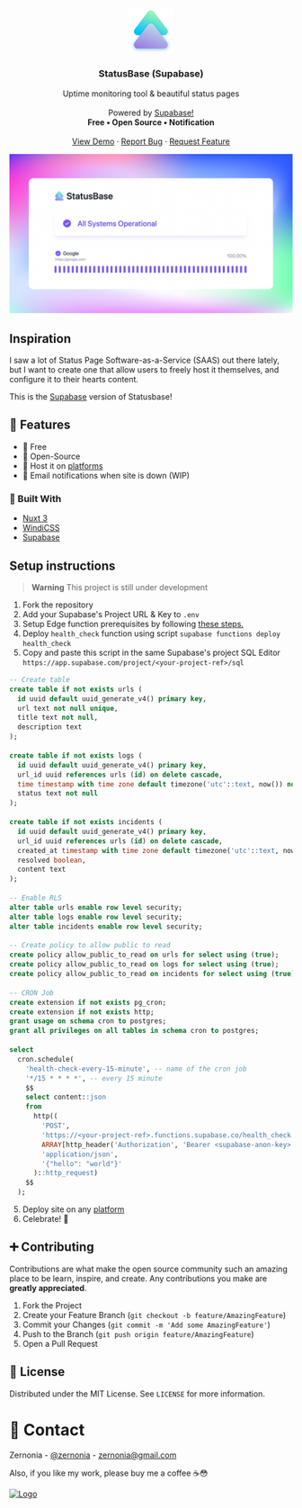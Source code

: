 <!-- PROJECT LOGO -->
<br />
<p align="center">
  <a href="https://github.com/status-base/statusbase-supabase">
    <img src="public/favicon.png" alt="Logo" width="80">
  </a>

  <h3 align="center">StatusBase (Supabase)</h3>

  <p align="center">
   Uptime monitoring tool & beautiful status pages <br><br> Powered by <a href="https://supabase.com/" target="_blank"> Supabase!</a>
    <br />
    <strong>Free • Open Source • Notification</strong>
    <br />
    <br />
    <a target="_blank" href="https://statusbase.vercel.app/">View Demo</a>
    ·
    <a target="_blank" href="https://github.com/status-base/statusbase-supabase/issues">Report Bug</a>
    ·
    <a target="_blank" href="https://github.com/status-base/statusbase-supabase/issues">Request Feature</a>
  </p>
</p>

![statusbase.vercel.app](public/og.png)

## Inspiration

I saw a lot of Status Page Software-as-a-Service (SAAS) out there lately, but I want to create one that allow users to freely host it themselves, and configure it to their hearts content.

This is the [Supabase](https://supabase.com) version of Statusbase!

## 🚀 Features

- 🤩 Free
- 📖 Open-Source
- 🚀 Host it on [platforms](https://v3.nuxtjs.org/guide/deploy/presets)
- 🔔 Email notifications when site is down (WIP)

### 🔨 Built With

- [Nuxt 3](https://v3.nuxtjs.org/)
- [WindiCSS](https://windicss.org/)
- [Supabase](https://supabase.com/)

## Setup instructions

> **Warning**
> This project is still under development

1. Fork the repository
2. Add your Supabase's Project URL & Key to `.env`
3. Setup Edge function prerequisites by following [these steps.](https://supabase.com/docs/guides/functions#prerequisites)
4. Deploy `health_check` function using script `supabase functions deploy health_check`
5. Copy and paste this script in the same Supabase's project SQL Editor `https://app.supabase.com/project/<your-project-ref>/sql`

```sql
-- Create table
create table if not exists urls (
  id uuid default uuid_generate_v4() primary key,
  url text not null unique,
  title text not null,
  description text
);

create table if not exists logs (
  id uuid default uuid_generate_v4() primary key,
  url_id uuid references urls (id) on delete cascade,
  time timestamp with time zone default timezone('utc'::text, now()) not null,
  status text not null
);

create table if not exists incidents (
  id uuid default uuid_generate_v4() primary key,
  url_id uuid references urls (id) on delete cascade,
  created_at timestamp with time zone default timezone('utc'::text, now()) not null,
  resolved boolean,
  content text
);

-- Enable RLS
alter table urls enable row level security;
alter table logs enable row level security;
alter table incidents enable row level security;

-- Create policy to allow public to read
create policy allow_public_to_read on urls for select using (true);
create policy allow_public_to_read on logs for select using (true);
create policy allow_public_to_read on incidents for select using (true);

-- CRON Job
create extension if not exists pg_cron;
create extension if not exists http;
grant usage on schema cron to postgres;
grant all privileges on all tables in schema cron to postgres;

select
  cron.schedule(
    'health-check-every-15-minute', -- name of the cron job
    '*/15 * * * *', -- every 15 minute
    $$
    select content::json
    from
      http((
        'POST',
        'https://<your-project-ref>.functions.supabase.co/health_check',
        ARRAY[http_header('Authorization', 'Bearer <supabase-anon-key>')],
        'application/json',
        '{"hello": "world"}'
      )::http_request)
    $$
  );

```

5. Deploy site on any [platform](https://v3.nuxtjs.org/guide/deploy/presets)
6. Celebrate! 🎉

## ➕ Contributing

Contributions are what make the open source community such an amazing place to be learn, inspire, and create. Any contributions you make are **greatly appreciated**.

1. Fork the Project
2. Create your Feature Branch (`git checkout -b feature/AmazingFeature`)
3. Commit your Changes (`git commit -m 'Add some AmazingFeature'`)
4. Push to the Branch (`git push origin feature/AmazingFeature`)
5. Open a Pull Request

## 📜 License

Distributed under the MIT License. See `LICENSE` for more information.

# 📧 Contact

Zernonia - [@zernonia](https://twitter.com/zernonia) - zernonia@gmail.com

Also, if you like my work, please buy me a coffee ☕😳

<a href="https://www.buymeacoffee.com/zernonia" target="_blank">
  <img width=200 src="https://cdn.buymeacoffee.com/buttons/v2/default-blue.png" alt="Logo" >
</a>
